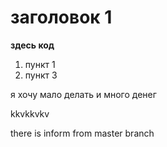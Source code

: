 # заголовок 1

**здесь код**

1. пункт 1
2. пункт 3

я хочу мало делать и много денег

kkvkkvkv

there is inform from master branch
